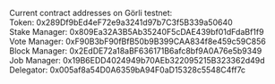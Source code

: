 Current contract addresses on Görli testnet: \
Token: 0x289Df9bEd4eF72e9a3241d97b7C3f5B339a50640\
 Stake Manager: 0x809Ea32A3B5Ab35240F5cDAE439bf01dFdaBf1f9\
 Vote Manager: 0xF90B3bF90fBfB50b9B399CAA834f8e459c59C856\
 Block Manager: 0x2EdDE72a18aBF636171B6afc8bf9A0A76e5b9349\
 Job Manager: 0x19B6EDD4024949b70AEb322095215B323362d49d\
 Delegator: 0x005af8a54D0A6359bA94F0aD15328c5548C4ff7c